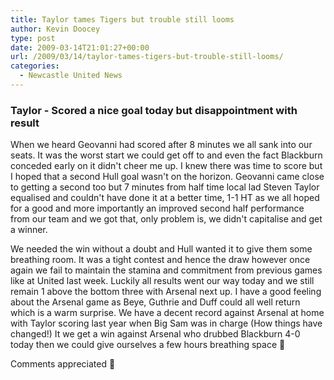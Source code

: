 ```yaml
---
title: Taylor tames Tigers but trouble still looms
author: Kevin Doocey
type: post
date: 2009-03-14T21:01:27+00:00
url: /2009/03/14/taylor-tames-tigers-but-trouble-still-looms/
categories:
  - Newcastle United News
---
```


### Taylor - Scored a nice goal today but disappointment with result

When we heard Geovanni had scored after 8 minutes we all sank into our seats. It was the worst start we could get off to and even the fact Blackburn conceded early on it didn't cheer me up. I knew there was time to score but I hoped that a second Hull goal wasn't on the horizon. Geovanni came close to getting a second too but 7 minutes from half time local lad Steven Taylor equalised and couldn't have done it at a better time, 1-1 HT as we all hoped for a good and more importantly an improved second half performance from our team and we got that, only problem is, we didn't capitalise and get a winner.

We needed the win without a doubt and Hull wanted it to give them some breathing room. It was a tight contest and hence the draw however once again we fail to maintain the stamina and commitment from previous games like at United last week. Luckily all results went our way today and we still remain 1 above the bottom three with Arsenal next up. I have a good feeling about the Arsenal game as Beye, Guthrie and Duff could all well return which is a warm surprise. We have a decent record against Arsenal at home with Taylor scoring last year when Big Sam was in charge (How things have changed!) It we get a win against Arsenal who drubbed Blackburn 4-0 today then we could give ourselves a few hours breathing space 🙂

Comments appreciated 🙂
